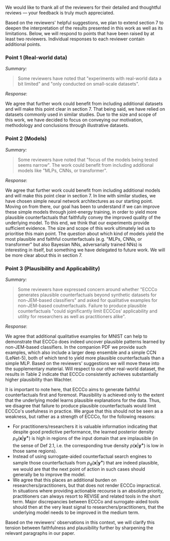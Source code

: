 We would like to thank all of the reviewers for their detailed and thoughtful reviews &mdash; your feedback is truly much appreciated. 

Based on the reviewers' helpful suggestions, we plan to extend section 7 to deepen the interpretation of the results presented in this work as well as its limitations. Below, we will respond to points that have been raised by at least two reviewers. Individual responses to each reviewer contain additional points. 

### Point 1 (Real-world data)

*Summary:*

> Some reviewers have noted that "experiments with real-world data a bit limited" and "only conducted on small-scale datasets".

*Response*:

We agree that further work could benefit from including additional datasets and will make this point clear in section 7. That being said, we have relied on datasets commonly used in similar studies. Due to the size and scope of this work, we have decided to focus on conveying our motivation, methodology and conclusions through illustrative datasets. 

### Point 2 (Models)

*Summary:*

> Some reviewers have noted that "focus of the models being tested seems narrow". The work could benefit from including additional models like "MLPs, CNNs, or transformer".

*Response*:

We agree that further work could benefit from including additional models and will make this point clear in section 7. In line with similar studies, we have chosen simple neural network architectures as our starting point. Moving on from there, our goal has been to understand if we can improve these simple models through joint-energy training, in order to yield more plausible counterfactuals that faithfully convey the improved quality of the underlying model. To this end, we think that our experiments provide sufficient evidence. The size and scope of this work ultimately led us to prioritise this main point. The question about which kind of models yield the most plausible and faithful counterfactuals (e.g. "MLPs, CNNs, or transformer" but also Bayesian NNs, adversarially trained NNs) is interesting in itself, but something we have delegated to future work. We will be more clear about this in section 7. 

### Point 3 (Plausibility and Applicability)

*Summary:*

> Some reviewers have expressed concern around whether "ECCCo generates plausible counterfactuals beyond synthetic datasets for non-JEM-based classifiers" and asked for qualitative examples for non-JEM-based coutnerfactuals. Failure to produce plausible counterfactuals "could significantly limit ECCCos’ applicability and utility for researchers as well as practitioners alike".

*Response*:

We agree that additional qualitative examples for MNIST can help to demonstrate that ECCCo does indeed uncover plausible patterns learned by non-JEM-based classifiers. In the companion PDF we provide such examples, which also include a larger deep ensemble and a simple CCN (LeNet-5), both of which tend to yield more plausible counterfactuals than a simple MLP. Based on the reviewers' suggestions we will move these into the supplementary material. Will respect to our other real-world dataset, the results in Table 2 indicate that ECCCo consistently achieves substantially higher plausibility than Wachter. 

It is important to note here, that ECCCo aims to generate faithful counterfactuals first and foremost. Plausibility is achieved only to the extent that the underlying model learns plausible explanations for the data. Thus, we disagree that failure to produce plausible counterfactuals would limit ECCCo's usefulness in practice. We argue that this should not be seen as a weakness, but rather as a strength of ECCCo, for the following reasons:

- For practitioners/researchers it is valuable information indicating that despite good predictive performance, the learned posterior density $p_{\theta}(\mathbf{x}|\mathbf{y^{+}})$ is high in regions of the input domain that are implausible (in the sense of Def 2.1, i.e. the corresponding true density $p(\mathbf{x}|\mathbf{y^{+}})$ is low in those same regions).
- Instead of using surrogate-aided counterfactual search engines to sample those counterfactuals from $p_{\theta}(\mathbf{x}|\mathbf{y^{+}})$ that are indeed plausible, we would are that the next point of action in such cases should generally be to improve the model.
- We agree that this places an additional burden on researchers/practitioners, but that does not render ECCCo impractical. In situations where providing actionable recourse is an absolute priority, practitioners can always resort to REVISE and related tools in the short term. Major discrepancies between ECCCo and surrogate-aided tools should then at the very least signal to researchers/practitioners, that the underlying model needs to be improved in the medium term.

Based on the reviewers' observations in this context, we will clarify this tension between faithfulness and plausibility further by sharpening the relevant paragraphs in our paper.